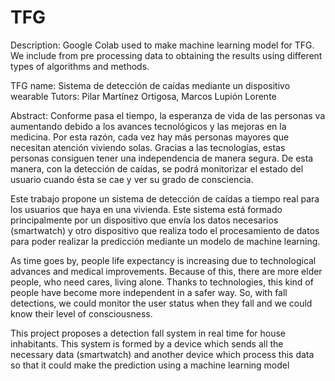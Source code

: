 # TFG
Description: Google Colab used to make machine learning model for TFG. We include from pre processing data to obtaining the results using different types of algorithms and methods.

TFG name: Sistema de detección de caídas mediante un dispositivo wearable
Tutors: Pilar Martínez Ortigosa, Marcos Lupión Lorente

Abstract: 
Conforme pasa el tiempo, la esperanza de vida de las personas va
aumentando debido a los avances tecnológicos y las mejoras en la
medicina. Por esta razón, cada vez hay más personas mayores que
necesitan atención viviendo solas. Gracias a las tecnologías, estas
personas consiguen tener una independencia de manera segura. De esta
manera, con la detección de caídas, se podrá monitorizar el estado del
usuario cuando ésta se cae y ver su grado de consciencia.

Este trabajo propone un sistema de detección de caídas a tiempo real
para los usuarios que haya en una vivienda. Este sistema está formado
principalmente por un dispositivo que envía los datos necesarios
(smartwatch) y otro dispositivo que realiza todo el procesamiento de
datos para poder realizar la predicción mediante un modelo de machine
learning.

As time goes by, people life expectancy is increasing due to technological
advances and medical improvements. Because of this, there are more
elder people, who need cares, living alone. Thanks to technologies, this
kind of people have become more independent in a safer way. So, with
fall detections, we could monitor the user status when they fall and we
could know their level of consciousness.

This project proposes a detection fall system in real time for house
inhabitants. This system is formed by a device which sends all the
necessary data (smartwatch) and another device which process this data
so that it could make the prediction using a machine learning model
